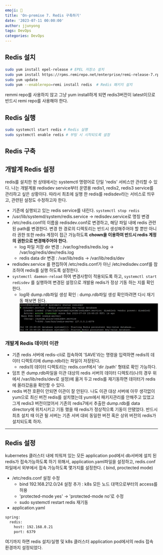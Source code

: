```yaml
---
emoji: 🧢
title: 'On-premise 7. Redis 구축하기' 
date: '2023-07-11 00:00:00'
author: jjunyong
tags: DevOps
categories: DevOps
---
```


## Redis 설치
```bash
sudo yum install epel-release # EPEL 저장소 설치 
sudo yum install https://rpms.remirepo.net/enterprise/remi-release-7.rpm #Remi 저장소 설치
sudo yum update 
sudo yum --enablerepo=remi install redis  # Redis 패키지 설치 
```
remmi repo를 사용하지 않고 그냥 yum install하게 되면 redis3버전이 latest이므로 반드시 remi repo를 사용해야 한다. 

## Redis 실행
```bash
sudo systemctl start redis # Redis 실행
sudo systemctl enable redis # 부팅 시 시작되도록 설정 
```

## Redis 구축

## 개발계 Redis 설정
redis를 설치한 현 상태에서는 systemctl 명령어로 단일 'redis' 서비스만 관리할 수 있다. 나는 개발계용 redisdev service부터 운영용 redis1, redis2, redis3 service를 관리하고 싶은 상황이다.
따라서 최초에 실행 한 redis를 redisdev라는 서비스로 띄우고, 관련된 설정도 수정하고자 한다. 
- 기존에 실행되고 있는 redis service를 내린다. `systemctl stop redis`
-  /usr/lib/systemd/system/redis.service -> redisdev.service로 명칭 변경
- /etc/redis.conf의 이름을 redisdev.conf로 변경하고, 해당 파일 내에 redis 관련된 path를 변경한다. 변경 한 경로의 디렉토리는 반드시 생성해주어야 할 뿐만 아니라 권한 또한 redis 계정이 접근 가능하도록 **chown을 이용하여 반드시 redis 계정의 권한으로 변경해주어야 한다.**
  - log 파일 저장 dir 변경 : /var/log/redis/redis.log -> /var/log/redis/dev/redis.log
  - redis data dir 변경 : /var/lib/redis -> /var/lib/redis/dev
- redisdev.service 를 편집하여 /etc/redis.conf가 아닌 /etc/redisdev.conf를 참조하여 redis를 실행 하도록 설정한다. 
- `systemctl daemon-reload` 하여 변경사항이 적용되도록 하고, `systemctl start redisdev` 를 실행하여 변경된 설정으로 개발용 redis가 정상 기동 하는 지를 확인한다. 
  - log와 dump.rdb파일 생성 확인 : dump.rdb파일 생성 확인하려면 다시 재기동 해보면 된다. 
  ![image.png](./image.png)

### 개발계 Redis 데이터 이관 
- 기존 redis 서버에 redis-cli로 접속하여 'SAVE'라는 명령을 입력하면 redis의 데이터 디렉토리에 dump.rdb라는 파일이 저장된다. 
  - redis의 데이터 디렉토리는 redis.conf에서 'dir /path' 형태로 확인 가능하다.
- 덤프 뜬 dump.rdb파일을 이관 대상의 redis 서버의 데이터 디렉토리(나의 경우 위에서 /var/lib/redis/dev로 설정)에 옮겨 두고 redis를 재기동하면 데이터가 redis에 올라갔음을 확인할 수 있다. 
- redis 버전 호환이 안되면 이관이 잘 안된다. 나도 이관 대상 서버에 아무 생각없이 yum으로 최신 버전 redis를 설치했는데 yum에서 패키지관리를 안해주고 있었고 그게 redis3 버전이었어서 기존의 redis7에서 추출한 dump.rdb를 data directory에 위치시키고 기동 했을 때 redis가 정상적으록 기동이 안됐었다. 반드시 최초 설치 때 이관 될 서버는 기존 서버 대비 동일한 버전 혹은 상위 버전의 redis가 설치되도록 하자. 


----
## Redis 설정
kubernetes 클러스터 내에 띄워져 있는 모든 application pod에서 db서버에 설치 된 redis가 접속가능하도록 하기 위해서, application.yaml파일을 설정하고, redis.conf 파일에서 외부에서 접속 가능하도록 몇가지를 설정한다. ( bind, proctected mode)
- /etc/redis.conf 설정 수정
  - bind 192.168.212.0/24 설정 추가 : k8s 모든 노드 대역으로부터의 access를 허용
  - 'protected-mode yes' -> 'protected-mode no'로 수정
  - sudo systemctl restart redis 재기동
- application.yaml
```
spring: 
  redis:
    host: 192.168.0.21
    port: 6379
```
여기까지 하면 redis 설치/실행 및 k8s 클러스터 application pod에서의 redis 접속 환경까지 설정되었다. 
